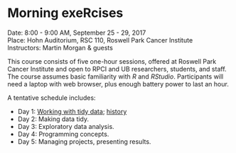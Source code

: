 # Morning exeRcises

Date: 8:00 - 9:00 AM, September 25 - 29, 2017<br />
Place: Hohn Auditorium, RSC 110, Roswell Park Cancer Institute<br />
Instructors: Martin Morgan & guests
<!--
<br />
[Registration][https://goo.gl/forms/kJMT3bxFlwzX86xQ2].
-->

This course consists of five one-hour sessions, offered at Roswell
Park Cancer Institute and open to RPCI and UB researchers, students,
and staff. The course assumes basic familiarity with _R_ and
_RStudio_. Participants will need a laptop with web browser, plus
enough battery power to last an hour.

A tentative schedule includes:

- Day 1: [Working with tidy data](vignettes/tidy-data.Rmd); [history](vignettes/history-day-1.R)
- Day 2: Making data tidy.
- Day 3: Exploratory data analysis.
- Day 4: Programming concepts.
- Day 5: Managing projects, presenting results.

<!--
- https://github.com/halhen/viz-pub including sports-time-of-day
- https://github.com/seandavi/MachineLearning
  Intro machine learning using classic data sets
- https://github.com/MuseumofModernArt/collection MoMA collections
-->

